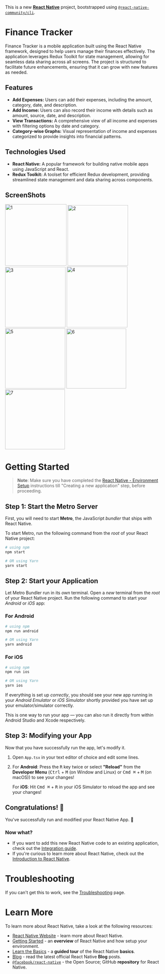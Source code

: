 This is a new [**React Native**](https://reactnative.dev) project, bootstrapped using [`@react-native-community/cli`](https://github.com/react-native-community/cli).


# Finance Tracker

Finance Tracker is a mobile application built using the React Native framework, designed to help users manage their finances effectively. The application leverages Redux Toolkit for state management, allowing for seamless data sharing across all screens. The project is structured to facilitate future enhancements, ensuring that it can grow with new features as needed.

## Features

- **Add Expenses:** Users can add their expenses, including the amount, category, date, and description.
- **Add Income:** Users can also record their income with details such as amount, source, date, and description.
- **View Transactions:** A comprehensive view of all income and expenses with filtering options by date and category.
- **Category-wise Graphs:** Visual representation of income and expenses categorized to provide insights into financial patterns.


## Technologies Used

- **React Native:** A popular framework for building native mobile apps using JavaScript and React.
- **Redux Toolkit:** A toolset for efficient Redux development, providing streamlined state management and data sharing across components.


## ScreenShots

<img width="199" alt="1" src="https://github.com/ShubhamMaurya22/react-native-finance-tracker/assets/104679743/95fc88d2-ec92-4e2a-aa7f-c8d5ba47a855">
<img width="196" alt="2" src="https://github.com/ShubhamMaurya22/react-native-finance-tracker/assets/104679743/9c828d86-0e57-4c34-991d-29a8855be06a">
<img width="196" alt="3" src="https://github.com/ShubhamMaurya22/react-native-finance-tracker/assets/104679743/7617f60a-7a9a-43f3-9839-c9d1e6a3a4f0">
<img width="197" alt="4" src="https://github.com/ShubhamMaurya22/react-native-finance-tracker/assets/104679743/d2470163-ce8d-4af7-ac56-1aa7ca7fc76c">
<img width="195" alt="5" src="https://github.com/ShubhamMaurya22/react-native-finance-tracker/assets/104679743/59d60838-b8da-4583-8c4e-ab4c59d706c3">
<img width="194" alt="6" src="https://github.com/ShubhamMaurya22/react-native-finance-tracker/assets/104679743/78be95f1-94b2-4f47-845b-0d1930b0d214">
<img width="194" alt="7" src="https://github.com/ShubhamMaurya22/react-native-finance-tracker/assets/104679743/78503cd0-b47e-4efd-b014-f7c2d5fbbf58">


# Getting Started

>**Note**: Make sure you have completed the [React Native - Environment Setup](https://reactnative.dev/docs/environment-setup) instructions till "Creating a new application" step, before proceeding.

## Step 1: Start the Metro Server

First, you will need to start **Metro**, the JavaScript _bundler_ that ships _with_ React Native.

To start Metro, run the following command from the _root_ of your React Native project:

```bash
# using npm
npm start

# OR using Yarn
yarn start
```

## Step 2: Start your Application

Let Metro Bundler run in its _own_ terminal. Open a _new_ terminal from the _root_ of your React Native project. Run the following command to start your _Android_ or _iOS_ app:

### For Android

```bash
# using npm
npm run android

# OR using Yarn
yarn android
```

### For iOS

```bash
# using npm
npm run ios

# OR using Yarn
yarn ios
```


If everything is set up _correctly_, you should see your new app running in your _Android Emulator_ or _iOS Simulator_ shortly provided you have set up your emulator/simulator correctly.

This is one way to run your app — you can also run it directly from within Android Studio and Xcode respectively.

## Step 3: Modifying your App

Now that you have successfully run the app, let's modify it.

1. Open `App.tsx` in your text editor of choice and edit some lines.
2. For **Android**: Press the <kbd>R</kbd> key twice or select **"Reload"** from the **Developer Menu** (<kbd>Ctrl</kbd> + <kbd>M</kbd> (on Window and Linux) or <kbd>Cmd ⌘</kbd> + <kbd>M</kbd> (on macOS)) to see your changes!

   For **iOS**: Hit <kbd>Cmd ⌘</kbd> + <kbd>R</kbd> in your iOS Simulator to reload the app and see your changes!

## Congratulations! :tada:

You've successfully run and modified your React Native App. :partying_face:

### Now what?

- If you want to add this new React Native code to an existing application, check out the [Integration guide](https://reactnative.dev/docs/integration-with-existing-apps).
- If you're curious to learn more about React Native, check out the [Introduction to React Native](https://reactnative.dev/docs/getting-started).

# Troubleshooting

If you can't get this to work, see the [Troubleshooting](https://reactnative.dev/docs/troubleshooting) page.

# Learn More

To learn more about React Native, take a look at the following resources:

- [React Native Website](https://reactnative.dev) - learn more about React Native.
- [Getting Started](https://reactnative.dev/docs/environment-setup) - an **overview** of React Native and how setup your environment.
- [Learn the Basics](https://reactnative.dev/docs/getting-started) - a **guided tour** of the React Native **basics**.
- [Blog](https://reactnative.dev/blog) - read the latest official React Native **Blog** posts.
- [`@facebook/react-native`](https://github.com/facebook/react-native) - the Open Source; GitHub **repository** for React Native.

